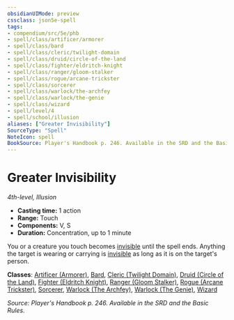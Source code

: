 ```yaml
---
obsidianUIMode: preview
cssclass: json5e-spell
tags:
- compendium/src/5e/phb
- spell/class/artificer/armorer
- spell/class/bard
- spell/class/cleric/twilight-domain
- spell/class/druid/circle-of-the-land
- spell/class/fighter/eldritch-knight
- spell/class/ranger/gloom-stalker
- spell/class/rogue/arcane-trickster
- spell/class/sorcerer
- spell/class/warlock/the-archfey
- spell/class/warlock/the-genie
- spell/class/wizard
- spell/level/4
- spell/school/illusion
aliases: ["Greater Invisibility"]
SourceType: "Spell"
NoteIcon: spell
BookSource: Player's Handbook p. 246. Available in the SRD and the Basic Rules.
---
```

# Greater Invisibility
*4th-level, Illusion*  

- **Casting time:** 1 action
- **Range:** Touch
- **Components:** V, S
- **Duration:** Concentration, up to 1 minute

You or a creature you touch becomes [invisible](/3-Mechanics/CLI/rules/conditions.md#invisible) until the spell ends. Anything the target is wearing or carrying is [invisible](/3-Mechanics/CLI/rules/conditions.md#invisible) as long as it is on the target's person.

**Classes**: [Artificer (Armorer)](/3-Mechanics/CLI/classes/artificer-armorer-tce.md), [Bard](/3-Mechanics/CLI/classes/bard.md), [Cleric (Twilight Domain)](/3-Mechanics/CLI/classes/cleric-twilight-domain-tce.md), [Druid (Circle of the Land)](/3-Mechanics/CLI/classes/druid-circle-of-the-land.md), [Fighter (Eldritch Knight)](/3-Mechanics/CLI/classes/fighter-eldritch-knight.md), [Ranger (Gloom Stalker)](/3-Mechanics/CLI/classes/ranger-gloom-stalker-xge.md), [Rogue (Arcane Trickster)](/3-Mechanics/CLI/classes/rogue-arcane-trickster.md), [Sorcerer](/3-Mechanics/CLI/classes/sorcerer.md), [Warlock (The Archfey)](/3-Mechanics/CLI/classes/warlock-the-archfey.md), [Warlock (The Genie)](/3-Mechanics/CLI/classes/warlock-the-genie-tce.md), [Wizard](/3-Mechanics/CLI/classes/wizard.md)

*Source: Player's Handbook p. 246. Available in the SRD and the Basic Rules.*